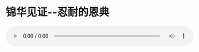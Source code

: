 # 锦华见证--忍耐的恩典

<audio style="width: 100%;" preload="false" controls controlslist="nodownload"><source src="//file.simai.life/audio/mp3/old/12369.mp3" type="audio/mpeg">Your browser does not support the audio element.</audio>


